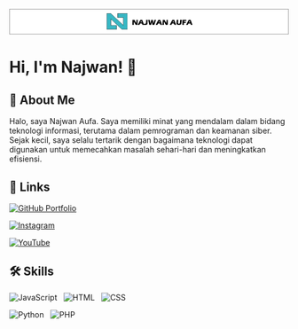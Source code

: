 
![Logo](Untitled-7.jpg)


# Hi, I'm Najwan! 👋


## 🚀 About Me
Halo, saya Najwan Aufa. Saya memiliki minat yang mendalam dalam bidang teknologi informasi, terutama dalam pemrograman dan keamanan siber. Sejak kecil, saya selalu tertarik dengan bagaimana teknologi dapat digunakan untuk memecahkan masalah sehari-hari dan meningkatkan efisiensi.


## 🔗 Links
[![GitHub Portfolio](https://img.shields.io/badge/GitHub-Portfolio-%23181717.svg?style=flat&logo=github&logoColor=white)](https://najwan-aufa.github.io/my-portfolio/)

[![Instagram](https://img.shields.io/badge/Instagram-%23E4405F.svg?style=flat&logo=Instagram&logoColor=white)](https://www.instagram.com/_najwanaufa)

[![YouTube](https://img.shields.io/badge/YouTube-%23FF0000.svg?style=flat&logo=YouTube&logoColor=white)](https://www.youtube.com/@najwanaufa3047)

## 🛠 Skills
![JavaScript](https://img.shields.io/badge/-JavaScript-F7DF1E?style=flat&logo=javascript&logoColor=black)&nbsp;&nbsp;&nbsp;![HTML](https://img.shields.io/badge/-HTML5-E34F26?style=flat&logo=html5&logoColor=white)&nbsp;&nbsp;&nbsp;![CSS](https://img.shields.io/badge/-CSS-1572B6?style=flat&logo=css3&logoColor=white)&nbsp;&nbsp;&nbsp;

![Python](https://img.shields.io/badge/-Python-3776AB?style=flat&logo=python&logoColor=white)&nbsp;&nbsp;&nbsp;![PHP](https://img.shields.io/badge/-PHP-777BB4?style=flat&logo=php&logoColor=white)&nbsp;&nbsp;&nbsp;
